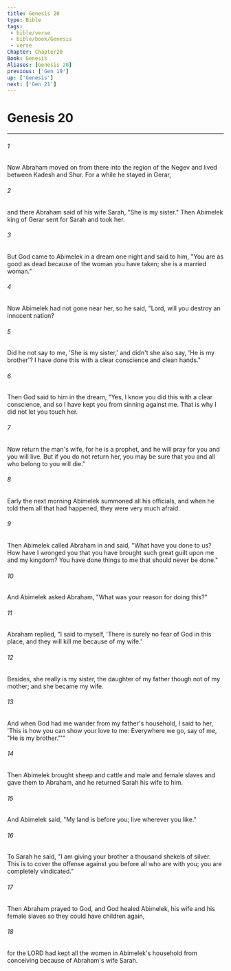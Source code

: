 ```yaml
---
title: Genesis 20
type: Bible
tags:
 - bible/verse
 - bible/book/Genesis
 - verse
Chapter: Chapter20
Book: Genesis
Aliases: [Genesis 20]
previous: ['Gen 19']
up: ['Genesis']
next: ['Gen 21']
---
```

# Genesis 20

***


###### 1 
Now Abraham moved on from there into the region of the Negev and lived between Kadesh and Shur. For a while he stayed in Gerar, 

###### 2 
and there Abraham said of his wife Sarah, "She is my sister." Then Abimelek king of Gerar sent for Sarah and took her. 

###### 3 
But God came to Abimelek in a dream one night and said to him, "You are as good as dead because of the woman you have taken; she is a married woman." 

###### 4 
Now Abimelek had not gone near her, so he said, "Lord, will you destroy an innocent nation? 

###### 5 
Did he not say to me, 'She is my sister,' and didn't she also say, 'He is my brother'? I have done this with a clear conscience and clean hands." 

###### 6 
Then God said to him in the dream, "Yes, I know you did this with a clear conscience, and so I have kept you from sinning against me. That is why I did not let you touch her. 

###### 7 
Now return the man's wife, for he is a prophet, and he will pray for you and you will live. But if you do not return her, you may be sure that you and all who belong to you will die." 

###### 8 
Early the next morning Abimelek summoned all his officials, and when he told them all that had happened, they were very much afraid. 

###### 9 
Then Abimelek called Abraham in and said, "What have you done to us? How have I wronged you that you have brought such great guilt upon me and my kingdom? You have done things to me that should never be done." 

###### 10 
And Abimelek asked Abraham, "What was your reason for doing this?" 

###### 11 
Abraham replied, "I said to myself, 'There is surely no fear of God in this place, and they will kill me because of my wife.' 

###### 12 
Besides, she really is my sister, the daughter of my father though not of my mother; and she became my wife. 

###### 13 
And when God had me wander from my father's household, I said to her, 'This is how you can show your love to me: Everywhere we go, say of me, "He is my brother."'" 

###### 14 
Then Abimelek brought sheep and cattle and male and female slaves and gave them to Abraham, and he returned Sarah his wife to him. 

###### 15 
And Abimelek said, "My land is before you; live wherever you like." 

###### 16 
To Sarah he said, "I am giving your brother a thousand shekels of silver. This is to cover the offense against you before all who are with you; you are completely vindicated." 

###### 17 
Then Abraham prayed to God, and God healed Abimelek, his wife and his female slaves so they could have children again, 

###### 18 
for the LORD had kept all the women in Abimelek's household from conceiving because of Abraham's wife Sarah. 
